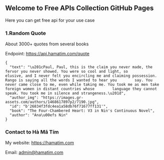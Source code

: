 ## Welcome to Free APIs Collection GitHub Pages

Here you can get free api for your use case

### 1.Random Quote
About 3000+ quotes from several books

Endpoint: https://api.hamatim.com/quote

  ```Response:
  {
    "text": "\u201cPaul, Paul, this is the claim you never made, the fervor you never showed. You were so cool and light, so        elusive, and I never felt you encircling me and claiming possession. Rango is saying all the words I wanted to hear you        say. You never came close to me, even while taking me. You took me as men take foreign women in distant countries whose        language they cannot speak. You took me in silence and strangeness.\u201d",
    "author_img": "https://images.gr-assets.com/authors/1468617897p2/7190.jpg",
    "id": "b'26834f3fdc4ea1a58db76f71677ff131'",
    "book": "The Four-Chambered Heart: V3 in Nin's Continuous Novel",
    "author": "Ana\u00efs Nin"
  }
  ```
  ### Contact to Hà Mã Tím 
  
  My website: https://hamatim.com 
  
  Email: admin@hamatim.com 
